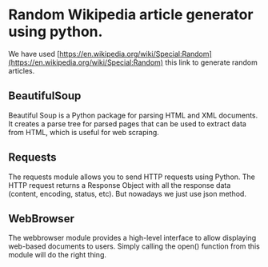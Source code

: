 # Random Wikipedia article generator using python.

We have used [https://en.wikipedia.org/wiki/Special:Random](https://en.wikipedia.org/wiki/Special:Random) this link to generate random articles.

## BeautifulSoup

Beautiful Soup is a Python package for parsing HTML and XML documents. 
It creates a parse tree for parsed pages that can be used to extract data from HTML, which is useful for web scraping.

## Requests

The requests module allows you to send HTTP requests using Python.
The HTTP request returns a Response Object with all the response data (content, encoding, status, etc).
But nowadays we just use json method.

## WebBrowser

The webbrowser module provides a high-level interface to allow displaying web-based documents to users. 
Simply calling the open() function from this module will do the right thing.
